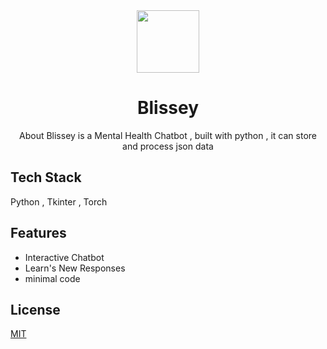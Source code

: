 <div align="center"> 
<img src="https://www.pngplay.com/wp-content/uploads/10/Blissey-Pokemon-PNG-Photo-Image.png" width="100px"/> 
 

# Blissey

About
Blissey is a Mental Health Chatbot , built with python , it can store and process json data </div>
## Tech Stack

Python , Tkinter , Torch


## Features

 
- Interactive Chatbot
- Learn's New Responses
- minimal code

 
## License

[MIT](https://choosealicense.com/licenses/mit/)

 

